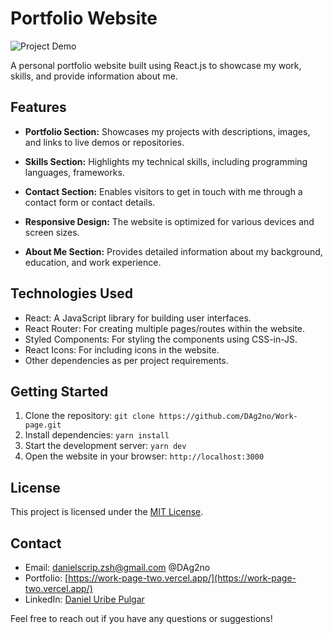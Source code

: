 # Portfolio Website

![Project Demo](demo.gif) <!-- Replace with a demo GIF or screenshot of your project -->

A personal portfolio website built using React.js to showcase my work, skills, and provide information about me.

## Features

- **Portfolio Section:** Showcases my projects with descriptions, images, and links to live demos or repositories.

- **Skills Section:** Highlights my technical skills, including programming languages, frameworks.
- **Contact Section:** Enables visitors to get in touch with me through a contact form or contact details.
- **Responsive Design:** The website is optimized for various devices and screen sizes.
- **About Me Section:** Provides detailed information about my background, education, and work experience.

## Technologies Used

- React: A JavaScript library for building user interfaces.
- React Router: For creating multiple pages/routes within the website.
- Styled Components: For styling the components using CSS-in-JS.
- React Icons: For including icons in the website.
- Other dependencies as per project requirements.

## Getting Started

1. Clone the repository: `git clone https://github.com/DAg2no/Work-page.git`
2. Install dependencies: `yarn install`
3. Start the development server: `yarn dev`
4. Open the website in your browser: `http://localhost:3000`

## License

This project is licensed under the [MIT License](LICENSE).

## Contact

- Email: danielscrip.zsh@gmail.com @DAg2no
- Portfolio: [https://work-page-two.vercel.app/](https://work-page-two.vercel.app/)
- LinkedIn: [Daniel Uribe Pulgar](https://www.linkedin.com/in/daniel-uribe-pulgar-93905a273/)

Feel free to reach out if you have any questions or suggestions!